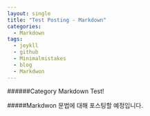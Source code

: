 ```yaml
---
layout: single
title: "Test Posting - Markdown"
categories:
  - Markdown
tags:
  - jeykll
  - github
  - Minimalmistakes
  - blog
  - Markdwon
---
```


######Category Markdown Test!

#####Markdwon 문법에 대해 포스팅할 예정입니다.
